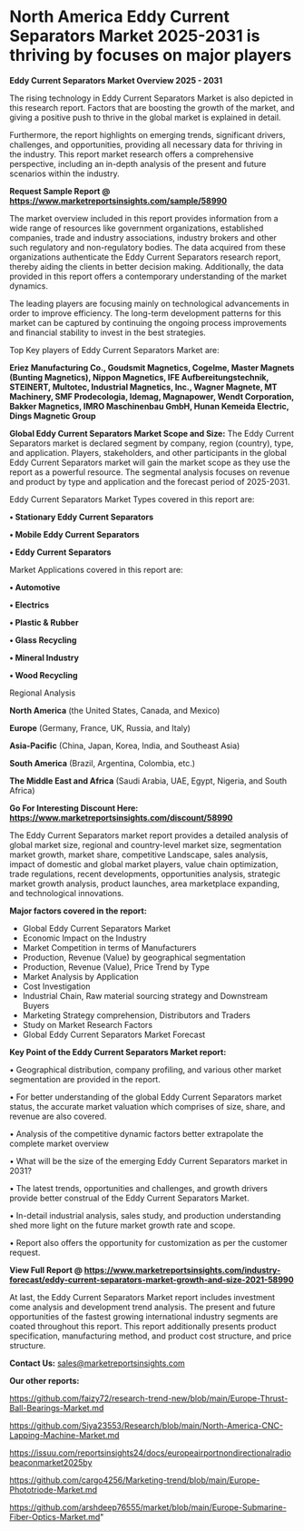 # North America Eddy Current Separators Market 2025-2031 is thriving by focuses on major players

<Strong> Eddy Current Separators Market Overview 2025 - 2031</strong>

The rising technology in Eddy Current Separators Market is also depicted in this research report. Factors that are boosting the growth of the market, and giving a positive push to thrive in the global market is explained in detail.

Furthermore, the report highlights on emerging trends, significant drivers, challenges, and opportunities, providing all necessary data for thriving in the industry. This report market research offers a comprehensive perspective, including an in-depth analysis of the present and future scenarios within the industry.

<strong>Request Sample Report @ <a href=https://www.marketreportsinsights.com/sample/58990>https://www.marketreportsinsights.com/sample/58990</a></strong>

The market overview included in this report provides information from a wide range of resources like government organizations, established companies, trade and industry associations, industry brokers and other such regulatory and non-regulatory bodies. The data acquired from these organizations authenticate the Eddy Current Separators research report, thereby aiding the clients in better decision making. Additionally, the data provided in this report offers a contemporary understanding of the market dynamics.

The leading players are focusing mainly on technological advancements in order to improve efficiency. The long-term development patterns for this market can be captured by continuing the ongoing process improvements and financial stability to invest in the best strategies.

Top Key players of Eddy Current Separators Market are:

<strong>Eriez Manufacturing Co., Goudsmit Magnetics, Cogelme, Master Magnets (Bunting Magnetics), Nippon Magnetics, IFE Aufbereitungstechnik, STEINERT, Multotec, Industrial Magnetics, Inc., Wagner Magnete, MT Machinery, SMF Prodecologia, Idemag, Magnapower, Wendt Corporation, Bakker Magnetics, IMRO Maschinenbau GmbH, Hunan Kemeida Electric, Dings Magnetic Group</strong>

<strong><b>Global Eddy Current Separators Market Scope and Size:</b></strong>
The Eddy Current Separators market is declared segment by company, region (country), type, and application. Players, stakeholders, and other participants in the global Eddy Current Separators market will gain the market scope as they use the report as a powerful resource. The segmental analysis focuses on revenue and product by type and application and the forecast period of 2025-2031.

Eddy Current Separators Market Types covered in this report are:

<strong>• Stationary Eddy Current Separators

• Mobile Eddy Current Separators

• Eddy Current Separators</strong>

Market Applications covered in this report are:

<strong>• Automotive

• Electrics

• Plastic & Rubber

• Glass Recycling

• Mineral Industry

• Wood Recycling</strong> 

Regional Analysis

<strong>North America</strong> (the United States, Canada, and Mexico)

<strong>Europe</strong> (Germany, France, UK, Russia, and Italy)

<strong>Asia-Pacific</strong> (China, Japan, Korea, India, and Southeast Asia)

<strong>South America</strong> (Brazil, Argentina, Colombia, etc.)

<strong>The Middle East and Africa</strong> (Saudi Arabia, UAE, Egypt, Nigeria, and South Africa)

<strong>Go For Interesting Discount Here: <a href=https://www.marketreportsinsights.com/discount/58990>https://www.marketreportsinsights.com/discount/58990</a></strong>

The Eddy Current Separators market report provides a detailed analysis of global market size, regional and country-level market size, segmentation market growth, market share, competitive Landscape, sales analysis, impact of domestic and global market players, value chain optimization, trade regulations, recent developments, opportunities analysis, strategic market growth analysis, product launches, area marketplace expanding, and technological innovations.

<strong><b>Major factors covered in the report:</b></strong>
<ul>
  <li>Global Eddy Current Separators Market </li>
  <li>Economic Impact on the Industry</li>
  <li>Market Competition in terms of Manufacturers</li>
  <li>Production, Revenue (Value) by geographical segmentation</li>
  <li>Production, Revenue (Value), Price Trend by Type</li>
  <li>Market Analysis by Application</li>
  <li>Cost Investigation</li>
  <li>Industrial Chain, Raw material sourcing strategy and Downstream Buyers</li>
  <li>Marketing Strategy comprehension, Distributors and Traders</li>
  <li>Study on Market Research Factors</li>
  <li>Global Eddy Current Separators Market Forecast</li>
</ul>

<strong><b>Key Point of the Eddy Current Separators Market report:</b></strong>

• Geographical distribution, company profiling, and various other market segmentation are provided in the report.

• For better understanding of the global Eddy Current Separators market status, the accurate market valuation which comprises of size, share, and revenue are also covered.

• Analysis of the competitive dynamic factors better extrapolate the complete market overview

• What will be the size of the emerging Eddy Current Separators market in 2031?

• The latest trends, opportunities and challenges, and growth drivers provide better construal of the Eddy Current Separators Market.

• In-detail industrial analysis, sales study, and production understanding shed more light on the future market growth rate and scope.

• Report also offers the opportunity for customization as per the customer request.

<strong><b>View Full Report @ <a href=https://www.marketreportsinsights.com/industry-forecast/eddy-current-separators-market-growth-and-size-2021-58990>https://www.marketreportsinsights.com/industry-forecast/eddy-current-separators-market-growth-and-size-2021-58990</a></b></strong>


At last, the Eddy Current Separators Market report includes investment come analysis and development trend analysis. The present and future opportunities of the fastest growing international industry segments are coated throughout this report. This report additionally presents product specification, manufacturing method, and product cost structure, and price structure.

<strong>Contact Us:</strong>
sales@marketreportsinsights.com

<strong>Our other reports:</strong>

<a href=https://github.com/faizy72/research-trend-new/blob/main/Europe-Thrust-Ball-Bearings-Market.md>https://github.com/faizy72/research-trend-new/blob/main/Europe-Thrust-Ball-Bearings-Market.md</a>

<a href=https://github.com/Siya23553/Research/blob/main/North-America-CNC-Lapping-Machine-Market.md>https://github.com/Siya23553/Research/blob/main/North-America-CNC-Lapping-Machine-Market.md</a>

<a href=https://issuu.com/reportsinsights24/docs/europeairportnondirectionalradiobeaconmarket2025by>https://issuu.com/reportsinsights24/docs/europeairportnondirectionalradiobeaconmarket2025by</a>

<a href=https://github.com/cargo4256/Marketing-trend/blob/main/Europe-Phototriode-Market.md>https://github.com/cargo4256/Marketing-trend/blob/main/Europe-Phototriode-Market.md</a>

<a href=https://github.com/arshdeep76555/market/blob/main/Europe-Submarine-Fiber-Optics-Market.md>https://github.com/arshdeep76555/market/blob/main/Europe-Submarine-Fiber-Optics-Market.md</a>"
